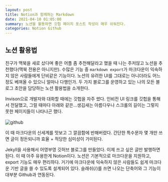 ```yaml
---
layout: post
title: Notion과 함께하는 Markdown
date: 2021-04-10 01:05:00
summary: 노션을 활용하면 깃헙 페이지 포스트 작성이 매우 쉬워진다.
categories: Notion Github
---
```


## 노션 활용법

친구가 맥북을 새로 샀다며 좋은 어플 좀 추천해달라고 했을 때 나는 주저않고 노션을 추천했다(맥북 전용은 아니지만). 수많은 기능 중 `markdown export`가 마크다운이 익숙하지 않은 사람들에게 단비같은 기능이다. 노션의 유려한 UI를 그대로는 아니더라도 어느 정도 베껴올 수 있으니 얼마나 다행인가. 두 가지 블로그를 운영하고 있는 나의 모든 블로그 초안을 담당하는 노션 활용법을 소개한다.

Invison으로 개발자와 대화할 때에는 깃헙을 자주 썼다. 인비전 UI 링크를 깃헙을 통해서 전달했고, 그럴 때마다 아래와 같은...생김새는 아름다우나 스크롤의 길이는 그렇지 못한 페이지들이 나타나곤 했다.
<br><br>
![github](https://user-images.githubusercontent.com/67814111/114806176-41138c00-9ddf-11eb-9927-1272c1345bf0.png)

이 때 마크다운의 신세계를 맛보고 그 깔끔함에 반해버렸다. 간단한 특수문자 몇 개만 쓰면 글이 정돈되니까 효율 + 적당한 심미성이 가미된다.

Jekyll을 사용해서 어영부영 깃허브 블로그를 만들었다. 이제 쓰고 싶은 글만 발행하면 된다. 이 때 아주 유용한게 Notion이다. 노션은 기본적으로 마크다운을 지원하고, export 기능도 매우 편리하다. 거기에 마크다운에 익숙하지 않은 사람들도 쉽게 마크다운 기반 글을 쓸 수 있도록 설계되어 있다. 슬래쉬(/)를 쓰면 나오는 단축어와 그 기능이 대부분 Github과 연동된다.
